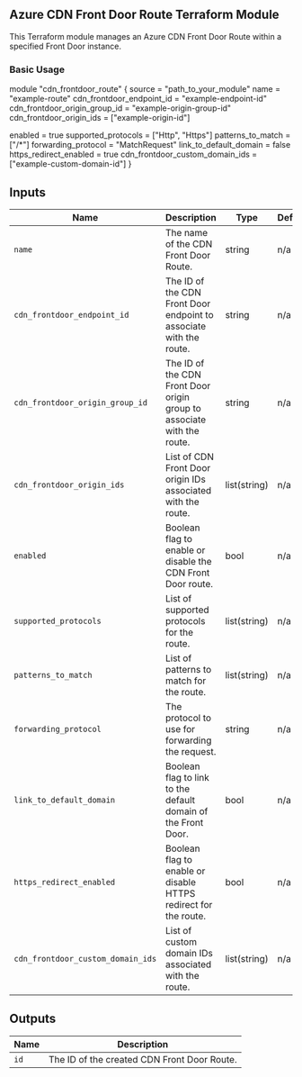 ## Azure CDN Front Door Route Terraform Module

This Terraform module manages an Azure CDN Front Door Route within a specified Front Door instance.

### Basic Usage

module "cdn_frontdoor_route" {
  source                          = "path_to_your_module"
  name                            = "example-route"
  cdn_frontdoor_endpoint_id       = "example-endpoint-id"
  cdn_frontdoor_origin_group_id   = "example-origin-group-id"
  cdn_frontdoor_origin_ids        = ["example-origin-id"]

  enabled                         = true
  supported_protocols             = ["Http", "Https"]
  patterns_to_match               = ["/*"]
  forwarding_protocol             = "MatchRequest"
  link_to_default_domain          = false
  https_redirect_enabled          = true
  cdn_frontdoor_custom_domain_ids = ["example-custom-domain-id"]
}


## Inputs

| Name                               | Description                                                                 | Type          | Default | Required |
|------------------------------------|-----------------------------------------------------------------------------|---------------|---------|----------|
| `name`                             | The name of the CDN Front Door Route.                                        | string        | n/a     | yes      |
| `cdn_frontdoor_endpoint_id`         | The ID of the CDN Front Door endpoint to associate with the route.           | string        | n/a     | yes      |
| `cdn_frontdoor_origin_group_id`     | The ID of the CDN Front Door origin group to associate with the route.       | string        | n/a     | yes      |
| `cdn_frontdoor_origin_ids`          | List of CDN Front Door origin IDs associated with the route.                 | list(string)  | n/a     | yes      |
| `enabled`                          | Boolean flag to enable or disable the CDN Front Door route.                   | bool          | n/a     | yes      |
| `supported_protocols`              | List of supported protocols for the route.                                   | list(string)  | n/a     | yes      |
| `patterns_to_match`                | List of patterns to match for the route.                                      | list(string)  | n/a     | yes      |
| `forwarding_protocol`              | The protocol to use for forwarding the request.                               | string        | n/a     | yes      |
| `link_to_default_domain`           | Boolean flag to link to the default domain of the Front Door.                 | bool          | n/a     | yes      |
| `https_redirect_enabled`           | Boolean flag to enable or disable HTTPS redirect for the route.               | bool          | n/a     | yes      |
| `cdn_frontdoor_custom_domain_ids`  | List of custom domain IDs associated with the route.                          | list(string)  | n/a     | yes      |


## Outputs

| Name               | Description                                     |
|--------------------|-------------------------------------------------|
| `id`               | The ID of the created CDN Front Door Route.      |
